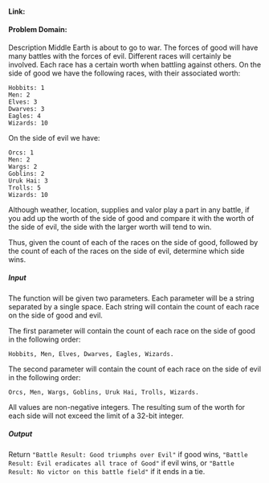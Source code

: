 #### Link:


#### Problem Domain:
Description
Middle Earth is about to go to war. The forces of good will have many battles with the forces of evil. Different races will certainly be involved. Each race has a certain worth when battling against others. On the side of good we have the following races, with their associated worth:

    Hobbits: 1
    Men: 2
    Elves: 3
    Dwarves: 3
    Eagles: 4
    Wizards: 10
On the side of evil we have:

    Orcs: 1
    Men: 2
    Wargs: 2
    Goblins: 2
    Uruk Hai: 3
    Trolls: 5
    Wizards: 10
Although weather, location, supplies and valor play a part in any battle, if you add up the worth of the side of good and compare it with the worth of the side of evil, the side with the larger worth will tend to win.

Thus, given the count of each of the races on the side of good, followed by the count of each of the races on the side of evil, determine which side wins.

##### Input
The function will be given two parameters. Each parameter will be a string separated by a single space. Each string will contain the count of each race on the side of good and evil.

The first parameter will contain the count of each race on the side of good in the following order:

    Hobbits, Men, Elves, Dwarves, Eagles, Wizards.
The second parameter will contain the count of each race on the side of evil in the following order:

    Orcs, Men, Wargs, Goblins, Uruk Hai, Trolls, Wizards.
All values are non-negative integers. The resulting sum of the worth for each side will not exceed the limit of a 32-bit integer.

##### Output
Return `"Battle Result: Good triumphs over Evil"` if good wins, `"Battle Result: Evil eradicates all trace of Good"` if evil wins, or `"Battle Result: No victor on this battle field"` if it ends in a tie.
